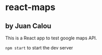 # react-maps
## by Juan Calou

This is a React app to test google maps API.

```npm start``` to start the dev server
